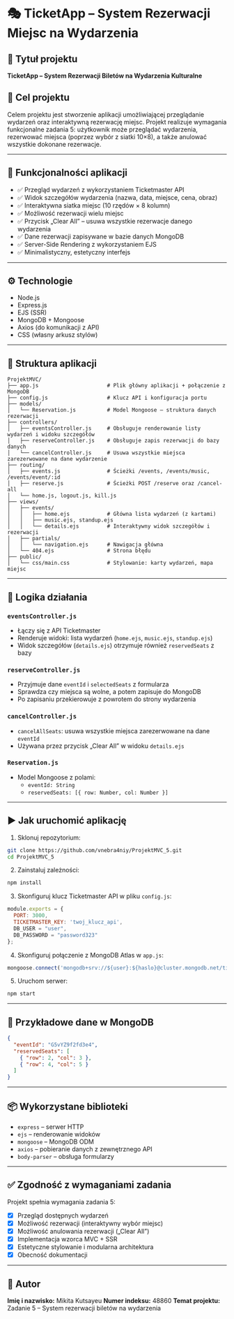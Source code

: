 
# 🎭 TicketApp – System Rezerwacji Miejsc na Wydarzenia

## 📌 Tytuł projektu
**TicketApp – System Rezerwacji Biletów na Wydarzenia Kulturalne**

## 🎯 Cel projektu

Celem projektu jest stworzenie aplikacji umożliwiającej przeglądanie wydarzeń oraz interaktywną rezerwację miejsc. Projekt realizuje wymagania funkcjonalne zadania 5: użytkownik może przeglądać wydarzenia, rezerwować miejsca (poprzez wybór z siatki 10×8), a także anulować wszystkie dokonane rezerwacje.

---

## 🔧 Funkcjonalności aplikacji

- ✅ Przegląd wydarzeń z wykorzystaniem Ticketmaster API
- ✅ Widok szczegółów wydarzenia (nazwa, data, miejsce, cena, obraz)
- ✅ Interaktywna siatka miejsc (10 rzędów × 8 kolumn)
- ✅ Możliwość rezerwacji wielu miejsc
- ✅ Przycisk „Clear All” – usuwa wszystkie rezerwacje danego wydarzenia
- ✅ Dane rezerwacji zapisywane w bazie danych MongoDB
- ✅ Server-Side Rendering z wykorzystaniem EJS
- ✅ Minimalistyczny, estetyczny interfejs

---

## ⚙️ Technologie

- Node.js
- Express.js
- EJS (SSR)
- MongoDB + Mongoose
- Axios (do komunikacji z API)
- CSS (własny arkusz stylów)

---

## 📂 Struktura aplikacji

```
ProjektMVC/
├── app.js                      # Plik główny aplikacji + połączenie z MongoDB
├── config.js                   # Klucz API i konfiguracja portu
├── models/
│   └── Reservation.js          # Model Mongoose – struktura danych rezerwacji
├── controllers/
│   ├── eventsController.js     # Obsługuje renderowanie listy wydarzeń i widoku szczegółów
│   ├── reserveController.js    # Obsługuje zapis rezerwacji do bazy danych
│   └── cancelController.js     # Usuwa wszystkie miejsca zarezerwowane na dane wydarzenie
├── routing/
│   ├── events.js               # Ścieżki /events, /events/music, /events/event/:id
│   ├── reserve.js              # Ścieżki POST /reserve oraz /cancel-all
│   └── home.js, logout.js, kill.js
├── views/
│   ├── events/
│   │   ├── home.ejs            # Główna lista wydarzeń (z kartami)
│   │   ├── music.ejs, standup.ejs
│   │   └── details.ejs         # Interaktywny widok szczegółów i rezerwacji
│   ├── partials/
│   │   └── navigation.ejs      # Nawigacja główna
│   └── 404.ejs                 # Strona błędu
├── public/
│   └── css/main.css            # Stylowanie: karty wydarzeń, mapa miejsc
```

---

## 🧠 Logika działania

### `eventsController.js`
- Łączy się z API Ticketmaster
- Renderuje widoki: lista wydarzeń (`home.ejs`, `music.ejs`, `standup.ejs`)
- Widok szczegółów (`details.ejs`) otrzymuje również `reservedSeats` z bazy

### `reserveController.js`
- Przyjmuje dane `eventId` i `selectedSeats` z formularza
- Sprawdza czy miejsca są wolne, a potem zapisuje do MongoDB
- Po zapisaniu przekierowuje z powrotem do strony wydarzenia

### `cancelController.js`
- `cancelAllSeats`: usuwa wszystkie miejsca zarezerwowane na dane `eventId`
- Używana przez przycisk „Clear All” w widoku `details.ejs`

### `Reservation.js`
- Model Mongoose z polami:
  - `eventId: String`
  - `reservedSeats: [{ row: Number, col: Number }]`

---

## ▶️ Jak uruchomić aplikację

1. Sklonuj repozytorium:
```bash
git clone https://github.com/vnebra4niy/ProjektMVC_5.git
cd ProjektMVC_5
```

2. Zainstaluj zależności:
```bash
npm install
```

3. Skonfiguruj klucz Ticketmaster API w pliku `config.js`:
```js
module.exports = {
  PORT: 3000,
  TICKETMASTER_KEY: 'twoj_klucz_api',
  DB_USER = "user",
  DB_PASSWORD = "password323"
};
```

4. Skonfiguruj połączenie z MongoDB Atlas w `app.js`:
```js
mongoose.connect('mongodb+srv://${user}:${haslo}@cluster.mongodb.net/ticketapp')
```

5. Uruchom serwer:
```bash
npm start
```

---

## 🧪 Przykładowe dane w MongoDB

```json
{
  "eventId": "G5vYZ9f2fd3e4",
  "reservedSeats": [
    { "row": 2, "col": 3 },
    { "row": 4, "col": 5 }
  ]
}
```

---

## 📦 Wykorzystane biblioteki

- `express` – serwer HTTP
- `ejs` – renderowanie widoków
- `mongoose` – MongoDB ODM
- `axios` – pobieranie danych z zewnętrznego API
- `body-parser` – obsługa formularzy

---

## ✅ Zgodność z wymaganiami zadania

Projekt spełnia wymagania zadania 5:

- [x] Przegląd dostępnych wydarzeń
- [x] Możliwość rezerwacji (interaktywny wybór miejsc)
- [x] Możliwość anulowania rezerwacji („Clear All”)
- [x] Implementacja wzorca MVC + SSR
- [x] Estetyczne stylowanie i modularna architektura
- [x] Obecność dokumentacji

---

## 👤 Autor

**Imię i nazwisko:** Mikita Kutsayeu
**Numer indeksu:** 48860
**Temat projektu:** Zadanie 5 – System rezerwacji biletów na wydarzenia  
